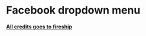 # Facebook dropdown menu

[**All credits goes to fireship**](https://github.com/fireship-io/229-multi-level-dropdown)
